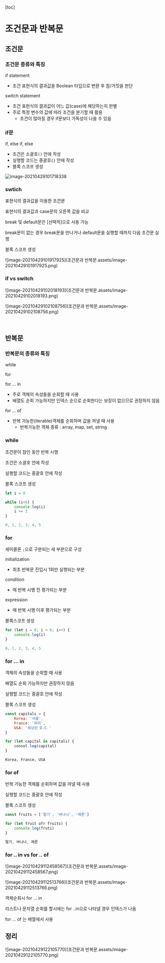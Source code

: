 [toc]



# 조건문과 반복문



## 조건문



### 조건문 종류와 특징

if statement

* 조건 표현식의 결과값을 Boolean 타입으로 변환 후 참/거짓을 판단



switch statement

* 조건 표현식의 결과값이 어느 값(case)에 해당하는지 판별
* 주로 특정 변수의 값에 따라 조건을 분기할 때 활용
  * 조건이 많아질 경우 if문보다 가독성이 나을 수 있음





### if문

if, else if, else

* 조건은 소괄호`()` 안에 작성
* 실행할 코드는 중괄호`{}` 안에 작성
* 블록 스코프 생성

![image-20210429101718338](C:\Users\user\AppData\Roaming\Typora\typora-user-images\image-20210429101718338.png)



### swtich

표현식의 결과값을 이용한 조건문

표현식의 결과값과 case문의 오른쪽 값을 비교

break 및 default문은 [선택적]으로 사용 가능

break문이 없는 경우 break문을 만나거나 default문을 실행할 때까지 다음 조건문 실행

블록 스코프 생성

![image-20210429101917925](조건문과 반복문.assets/image-20210429101917925.png)



### if vs switch

![image-20210429102018193](조건문과 반복문.assets/image-20210429102018193.png)

![image-20210429102108756](조건문과 반복문.assets/image-20210429102108756.png)







<br>

## 반복문





### 반복문의 종류와 특징



while

for

for ... in

* 주로 객체의 속성들을 순회할 때 사용
* 배열도 순회 가능하지만 인덱스 순으로 순회한다는 보장이 없으므로 권장하지 않음

for ... of

* 반복 가능한(iterable)객체를 순회하며 값을 꺼낼 때 사용
  * 반복가능한 객체 종류 : array, map, set, string





### while

조건문이 참인 동안 반복 시행

조건은 소괄호 안에 작성

실행할 코드는 중괄호 안에 작성

블록 스코프 생성



```js
let i = 0

while (i<6) {
    console.log(i)
    i += 1
}

0, 1, 2, 3, 4, 5
```





### for

세미콜론 `;`으로 구분되는 세 부분으로 구성

initialization

* 최초 반복문 진입시 1회만 실행되는 부분

condition

* 매 반복 시행 전 평가되는 부분

expression

* 매 반복 시행 이후 평가되는 부분

블록스코프 생성



```js
for (let i = 0; i < 6; i++) {
    console.log(i)
}

0, 1, 2, 3, 4, 5
```





### for ... in

객체의 속성들을 순회할 때 사용

배열도 순회 가능하지만 권장하지 않음

실행할 코드는 중괄호 안에 작성

블록 스코프 생성



```js
const capitals = {
    Korea: '서울',
    France: '파리',
    USA: '워싱턴 D.C.'
}

for (let capital in capitals) {
    consol.log(capital)
}

Korea, France, USA
```





### for of

반복 가능한 객체를 순회하며 값을 꺼낼 때 사용

실행할 코드는 중괄호 안에 작성

블록 스코프 생성

```js
const fruits = ['딸기', '바나나', '메론']

for (let fruit ofr fruits) {
    console.log(fruti)
}

딸기, 바나나, 메론
```







### for .. in vs for .. of

![image-20210429112458567](조건문과 반복문.assets/image-20210429112458567.png)

![image-20210429112513766](조건문과 반복문.assets/image-20210429112513766.png)



객체순회시 for ... in 

리스트나 문자열 순회를 할시에는 for ..in으로 나타낼 경우 인덱스가 나옴

for ... of 는 배열에서 사용







## 정리

![image-20210429122105770](조건문과 반복문.assets/image-20210429122105770.png)

